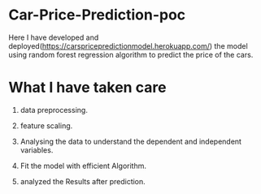 # Car-Price-Prediction-poc
Here I have developed and deployed(https://carspricepredictionmodel.herokuapp.com/) the model using random forest regression algorithm to predict the price of the cars.

# What I have taken care


1. data preprocessing.

2. feature scaling.

3. Analysing the data to understand the dependent and independent variables.

4. Fit the model with efficient Algorithm.

5. analyzed the Results after prediction.
